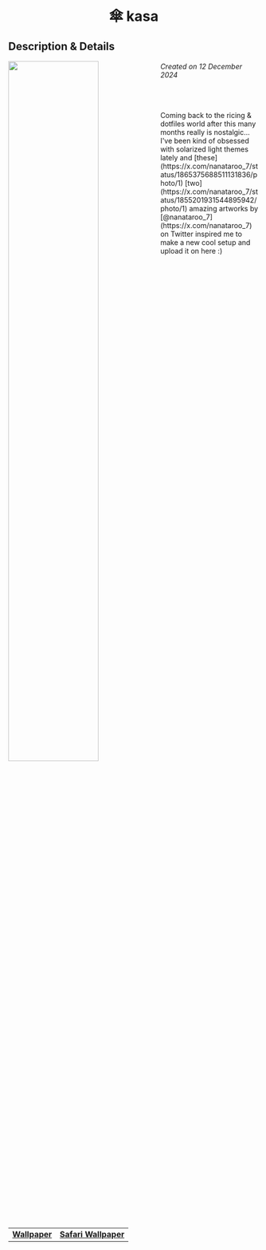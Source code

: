 <h1 align="center"> 傘 kasa </h1>
<h2> Description & Details</h2>  
<img width="60%" align="left" src="">

<h6><i>Created on 12 December 2024</i></h6><br>
<p> 
  Coming back to the ricing & dotfiles world after this many months really is nostalgic...
  <br>
  I've been kind of obsessed with solarized light themes lately and [these](https://x.com/nanataroo_7/status/1865375688511131836/photo/1) [two](https://x.com/nanataroo_7/status/1855201931544895942/photo/1) amazing artworks by [@nanataroo_7](https://x.com/nanataroo_7) on Twitter inspired me to make a new cool setup and upload it on here :)
  <br>
  
  <table><tr><td>
        <a href="https://github.com/Haruno19/dotfiles/blob/main/Wallpapers/nntr07wp1.png"> <b>Wallpaper</b> </a>
  </td><td>
        <a href="https://github.com/Haruno19/dotfiles/blob/main/Wallpapers/nntr07wp2.png"> <b>Safari Wallpaper</b> </a>
  </td></tr></table>
</p>

